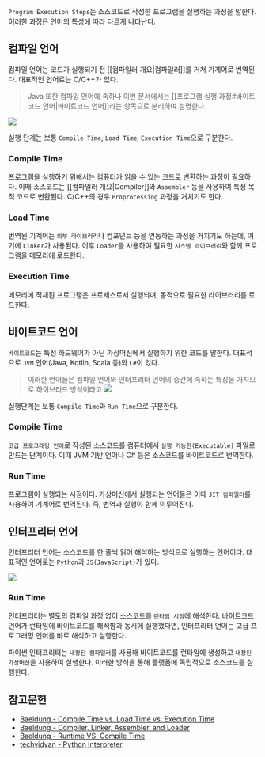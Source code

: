 `Program Execution Steps`는 소스코드로 작성한 프로그램을 실행하는 과정을 말한다. 이러한 과정은 언어의 특성에 따라 다르게 나타난다.

컴파일 언어
---

컴파일 언어는 코드가 실행되기 전 [[컴파일러 개요|컴파일러]]를 거쳐 기계어로 번역된다. 대표적인 언어로는 C/C++가 있다.

> Java 또한 컴파일 언어에 속하나 이번 문서에서는 [[프로그램 실행 과정#바이트코드 언어|바이트코드 언어]]라는 항목으로 분리하여 설명한다.

![](https://media.geeksforgeeks.org/wp-content/uploads/20221228144718/LoadingAndLinking-in-Operating-System.png)

실행 단계는 보통 `Compile Time`, `Load Time`, `Execution Time`으로 구분한다.

### Compile Time
프로그램을 실행하기 위해서는 컴퓨터가 읽을 수 있는 코드로 변환하는 과정이 필요하다. 이때 소스코드는  [[컴파일러 개요|Compiler]]와 `Assembler` 등을 사용하여 특정 목적 코드로 변환된다. C/C++의 경우  `Proprocessing` 과정을 거치기도 한다.

### Load Time
번역된 기계어는 `외부 라이브러리`나 컴포넌트 등을 연동하는 과정을 거치기도 하는데, 여기에 `Linker`가 사용된다. 이후 `Loader`를 사용하여 필요한 `시스템 라이브러리`와 함께 프로그램을 메모리에 로드한다.

### Execution Time
메모리에 적재된 프로그램은 프로세스로서 실행되며, 동적으로 필요한 라이브러리를 로드한다.

바이트코드 언어
---

`바이트코드`는 특정 하드웨어가 아닌 가상머신에서 실행하기 위한 코드를 말한다. 대표적으로 `JVM` 언어(Java, Kotlin, Scala 등)와 `C#`이 있다.

> 이러한 언어들은 컴파일 언어와 인터프리터 언어의 중간에 속하는 특징을 가지므로 하이브리드 방식이라고
![](https://www.baeldung.com/wp-content/uploads/sites/4/2021/07/Compile-tme-vs-runtime-1-1024x529-1.png)

실행단계는 보통 `Compile Time`과 `Run Time`으로 구분한다.

### Compile Time
`고급 프로그래밍 언어`로 작성된 소스코드를 컴퓨터에서 `실행 가능한(Executable)` 파일로 만드는 단계이다. 이때 JVM 기반 언어나 C# 등은 소스코드를 바이트코드로 번역한다.

### Run Time
프로그램이 실행되는 시점이다. 가상머신에서 실행되는 언어들은 이때 `JIT 컴파일러`를 사용하여 기계어로 번역된다. 즉, 번역과 실행이 함께 이루어진다.

인터프리터 언어
---

인터프리터 언어는 소스코드를 한 줄씩 읽어 해석하는 방식으로 실행하는 언어이다. 대표적인 언어로는 `Python`과 `JS(JavaScript)`가 있다. 

![](https://www.datasciencecentral.com/wp-content/uploads/2021/10/8784089862.jpeg)

### Run Time

인터프리터는 별도의 컴파일 과정 없이 소스코드를 `런타임 시점`에 해석한다. 바이트코드 언어가 런타임에 바이트코드를 해석함과 동시에 실행했다면, 인터프리터 언어는 고급 프로그래밍 언어를 바로 해석하고 실행한다.

파이썬 인터프리터는 `내장된 컴파일러`를 사용해 바이트코드를 런타임에 생성하고 `내장된 가상머신`을 사용하여 실행한다. 이러한 방식을 통해 플랫폼에 독립적으로 소스코드를 실행한다.

## 참고문헌
- [Baeldung - Compile Time vs. Load Time vs. Execution Time](https://www.baeldung.com/cs/compile-load-execution-time)
- [Baeldung - Compiler, Linker, Assembler, and Loader](https://www.baeldung.com/cs/compiler-linker-assembler-loader)
- [Baeldung - Runtime VS. Compile Time](https://www.baeldung.com/cs/runtime-vs-compile-time)
- [techvidvan - Python Interpreter](https://techvidvan.com/tutorials/python-interpreter/)
